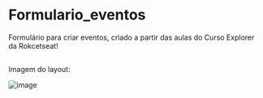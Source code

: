 # Formulario_eventos

Formulário para criar eventos, criado a partir das aulas do Curso Explorer da Rokcetseat! 
##

Imagem do layout: 

![image](https://user-images.githubusercontent.com/71336555/225407915-16949cb4-e8c0-4eb4-902e-e6adeb0cc8e7.png)
